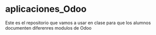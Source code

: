 # aplicaciones_Odoo
Este es el repositorio que vamos a usar en clase para que los alumnos documenten diferenres modulos de Odoo
